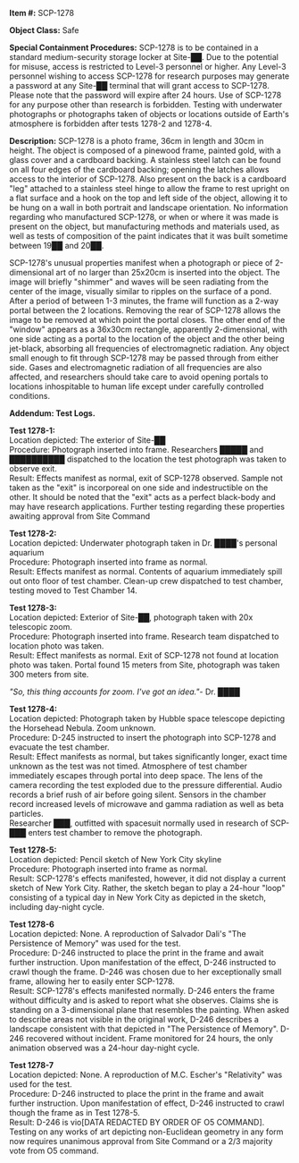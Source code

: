 **Item #:** SCP-1278

**Object Class:** Safe

**Special Containment Procedures:** SCP-1278 is to be contained in a standard medium-security storage locker at Site-██. Due to the potential for misuse, access is restricted to Level-3 personnel or higher. Any Level-3 personnel wishing to access SCP-1278 for research purposes may generate a password at any Site-██ terminal that will grant access to SCP-1278. Please note that the password will expire after 24 hours. Use of SCP-1278 for any purpose other than research is forbidden. Testing with underwater photographs or photographs taken of objects or locations outside of Earth's atmosphere is forbidden after tests 1278-2 and 1278-4.

**Description:** SCP-1278 is a photo frame, 36cm in length and 30cm in height. The object is composed of a pinewood frame, painted gold, with a glass cover and a cardboard backing. A stainless steel latch can be found on all four edges of the cardboard backing; opening the latches allows access to the interior of SCP-1278. Also present on the back is a cardboard "leg" attached to a stainless steel hinge to allow the frame to rest upright on a flat surface and a hook on the top and left side of the object, allowing it to be hung on a wall in both portrait and landscape orientation. No information regarding who manufactured SCP-1278, or when or where it was made is present on the object, but manufacturing methods and materials used, as well as tests of composition of the paint indicates that it was built sometime between 19██ and 20██.

SCP-1278's unusual properties manifest when a photograph or piece of 2-dimensional art of no larger than 25x20cm is inserted into the object. The image will briefly "shimmer" and waves will be seen radiating from the center of the image, visually similar to ripples on the surface of a pond. After a period of between 1-3 minutes, the frame will function as a 2-way portal between the 2 locations. Removing the rear of SCP-1278 allows the image to be removed at which point the portal closes. The other end of the "window" appears as a 36x30cm rectangle, apparently 2-dimensional, with one side acting as a portal to the location of the object and the other being jet-black, absorbing all frequencies of electromagnetic radiation. Any object small enough to fit through SCP-1278 may be passed through from either side. Gases and electromagnetic radiation of all frequencies are also affected, and researchers should take care to avoid opening portals to locations inhospitable to human life except under carefully controlled conditions.

**Addendum: Test Logs.**

**Test 1278-1:**  
Location depicted: The exterior of Site-██  
Procedure: Photograph inserted into frame. Researchers █████ and ██████████ dispatched to the location the test photograph was taken to observe exit.  
Result: Effects manifest as normal, exit of SCP-1278 observed. Sample not taken as the "exit" is incorporeal on one side and indestructible on the other. It should be noted that the "exit" acts as a perfect black-body and may have research applications. Further testing regarding these properties awaiting approval from Site Command

**Test 1278-2:**  
Location depicted: Underwater photograph taken in Dr. ████'s personal aquarium  
Procedure: Photograph inserted into frame as normal.  
Result: Effects manifest as normal. Contents of aquarium immediately spill out onto floor of test chamber. Clean-up crew dispatched to test chamber, testing moved to Test Chamber 14.

**Test 1278-3:**  
Location depicted: Exterior of Site-██, photograph taken with 20x telescopic zoom.  
Procedure: Photograph inserted into frame. Research team dispatched to location photo was taken.  
Result: Effect manifests as normal. Exit of SCP-1278 not found at location photo was taken. Portal found 15 meters from Site, photograph was taken 300 meters from site.

_"So, this thing accounts for zoom. I've got an idea."_\- Dr. ████

**Test 1278-4:**  
Location depicted: Photograph taken by Hubble space telescope depicting the Horsehead Nebula. Zoom unknown.  
Procedure: D-245 instructed to insert the photograph into SCP-1278 and evacuate the test chamber.  
Result: Effect manifests as normal, but takes significantly longer, exact time unknown as the test was not timed. Atmosphere of test chamber immediately escapes through portal into deep space. The lens of the camera recording the test exploded due to the pressure differential. Audio records a brief rush of air before going silent. Sensors in the chamber record increased levels of microwave and gamma radiation as well as beta particles.  
Researcher ███, outfitted with spacesuit normally used in research of SCP-███ enters test chamber to remove the photograph.

**Test 1278-5:**  
Location depicted: Pencil sketch of New York City skyline  
Procedure: Photograph inserted into frame as normal.  
Result: SCP-1278's effects manifested, however, it did not display a current sketch of New York City. Rather, the sketch began to play a 24-hour "loop" consisting of a typical day in New York City as depicted in the sketch, including day-night cycle.

**Test 1278-6**  
Location depicted: None. A reproduction of Salvador Dali's "The Persistence of Memory" was used for the test.  
Procedure: D-246 instructed to place the print in the frame and await further instruction. Upon manifestation of the effect, D-246 instructed to crawl though the frame. D-246 was chosen due to her exceptionally small frame, allowing her to easily enter SCP-1278.  
Result: SCP-1278's effects manifested normally. D-246 enters the frame without difficulty and is asked to report what she observes. Claims she is standing on a 3-dimensional plane that resembles the painting. When asked to describe areas not visible in the original work, D-246 describes a landscape consistent with that depicted in "The Persistence of Memory". D-246 recovered without incident. Frame monitored for 24 hours, the only animation observed was a 24-hour day-night cycle.

**Test 1278-7**  
Location depicted: None. A reproduction of M.C. Escher's "Relativity" was used for the test.  
Procedure: D-246 instructed to place the print in the frame and await further instruction. Upon manifestation of effect, D-246 instructed to crawl though the frame as in Test 1278-5.  
Result: D-246 is vio\[DATA REDACTED BY ORDER OF O5 COMMAND\]. Testing on any works of art depicting non-Euclidean geometry in any form now requires unanimous approval from Site Command or a 2/3 majority vote from O5 command.